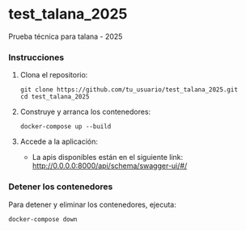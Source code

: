 # test_talana_2025
Prueba técnica para talana - 2025

### Instrucciones

1. Clona el repositorio:
    ```
    git clone https://github.com/tu_usuario/test_talana_2025.git
    cd test_talana_2025
    ```

2. Construye y arranca los contenedores:
    ```
    docker-compose up --build
    ```

3. Accede a la aplicación:
    - La apis disponibles están en el siguiente link: http://0.0.0.0:8000/api/schema/swagger-ui/#/

### Detener los contenedores

Para detener y eliminar los contenedores, ejecuta:
```
docker-compose down
```